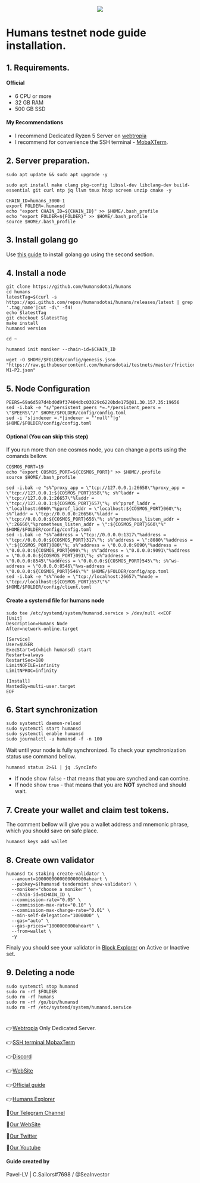 <p align="center">
 <img src="https://i.postimg.cc/9fbwJCZQ/Humans.jpg"/></a>
</p>

# Humans testnet node guide installation.

## 1. Requirements.
#### Official 
- 6 CPU or more
- 32 GB RAM
- 500 GB SSD
#### My Recommendations
- I recommend Dedicated Ryzen 5 Server on [webtropia](https://www.webtropia.com/?kwk=255074042020228216158042)
- I recommend for convenience the SSH terminal - [MobaXTerm](https://mobaxterm.mobatek.net/download.html).

## 2. Server preparation.
```
sudo apt update && sudo apt upgrade -y
```
```
sudo apt install make clang pkg-config libssl-dev libclang-dev build-essential git curl ntp jq llvm tmux htop screen unzip cmake -y
```
```
CHAIN_ID=humans_3000-1
export FOLDER=.humansd
echo "export CHAIN_ID=${CHAIN_ID}" >> $HOME/.bash_profile
echo "export FOLDER=${FOLDER}" >> $HOME/.bash_profile
source $HOME/.bash_profile
```
## 3. Install golang go
Use [this guide](https://github.com/CryptoSailors/cryptosailors-tools/tree/main/Install%20Golang%20%22Go%22#2-if-you-installing-golang-go-on-clear-server-you-need-input-following-commands) to install golang go using the second section.

## 4. Install a node
```
git clone https://github.com/humansdotai/humans
cd humans
latestTag=$(curl -s https://api.github.com/repos/humansdotai/humans/releases/latest | grep '.tag_name'|cut -d\" -f4)
echo $latestTag
git checkout $latestTag
make install
humansd version
```
```
cd ~
```
```
humansd init moniker --chain-id=$CHAIN_ID
```
```
wget -O $HOME/$FOLDER/config/genesis.json "https://raw.githubusercontent.com/humansdotai/testnets/master/friction/genesis-M1-P2.json"
```
## 5. Node Configuration
```
PEERS=69a6d587d4bd0d9f37404dbc03029c6220bde175@81.30.157.35:19656
sed -i.bak -e "s/^persistent_peers *=.*/persistent_peers = \"$PEERS\"/" $HOME/$FOLDER/config/config.toml
sed -i 's|indexer =.*|indexer = "'null'"|g' $HOME/$FOLDER/config/config.toml
```
#### Optional (You can skip this step)
If you run more than one cosmos node, you can change a ports using the comands bellow.
```
COSMOS_PORT=19
echo "export COSMOS_PORT=${COSMOS_PORT}" >> $HOME/.profile
source $HOME/.bash_profile
```
```
sed -i.bak -e "s%^proxy_app = \"tcp://127.0.0.1:26658\"%proxy_app = \"tcp://127.0.0.1:${COSMOS_PORT}658\"%; s%^laddr = \"tcp://127.0.0.1:26657\"%laddr = \"tcp://127.0.0.1:${COSMOS_PORT}657\"%; s%^pprof_laddr = \"localhost:6060\"%pprof_laddr = \"localhost:${COSMOS_PORT}060\"%; s%^laddr = \"tcp://0.0.0.0:26656\"%laddr = \"tcp://0.0.0.0:${COSMOS_PORT}656\"%; s%^prometheus_listen_addr = \":26660\"%prometheus_listen_addr = \":${COSMOS_PORT}660\"%" $HOME/$FOLDER/config/config.toml
sed -i.bak -e "s%^address = \"tcp://0.0.0.0:1317\"%address = \"tcp://0.0.0.0:${COSMOS_PORT}317\"%; s%^address = \":8080\"%address = \":${COSMOS_PORT}080\"%; s%^address = \"0.0.0.0:9090\"%address = \"0.0.0.0:${COSMOS_PORT}090\"%; s%^address = \"0.0.0.0:9091\"%address = \"0.0.0.0:${COSMOS_PORT}091\"%; s%^address = \"0.0.0.0:8545\"%address = \"0.0.0.0:${COSMOS_PORT}545\"%; s%^ws-address = \"0.0.0.0:8546\"%ws-address = \"0.0.0.0:${COSMOS_PORT}546\"%" $HOME/$FOLDER/config/app.toml
sed -i.bak -e "s%^node = \"tcp://localhost:26657\"%node = \"tcp://localhost:${COSMOS_PORT}657\"%" $HOME/$FOLDER/config/client.toml
```

#### Create a systemd file for humans node
```
sudo tee /etc/systemd/system/humansd.service > /dev/null <<EOF
[Unit]
Description=Humans Node
After=network-online.target

[Service]
User=$USER
ExecStart=$(which humansd) start
Restart=always
RestartSec=180
LimitNOFILE=infinity
LimitNPROC=infinity

[Install]
WantedBy=multi-user.target
EOF
```
                                                        
## 6. Start synchronization
```
sudo systemctl daemon-reload
sudo systemctl start humansd
sudo systemctl enable humansd
sudo journalctl -u humansd -f -n 100
```
Wait until your node is fully synchronized. To check your synchronization status use command bellow.
```
humansd status 2>&1 | jq .SyncInfo
```
- If node show `false` - that means that you are synched and can contine. 
- If node show `true` - that means that you are **NOT** synched and should wait.

## 7. Create your wallet and claim test tokens.
The comment bellow will give you a wallet address and mnemonic phrase, which you should save on safe place.
```
humansd keys add wallet
```
## 8. Сreate own validator
```
humansd tx staking create-validator \
  --amount=1000000000000000000aheart \
  --pubkey=$(humansd tendermint show-validator) \
  --moniker="choose a moniker" \
  --chain-id=$CHAIN_ID \
  --commission-rate="0.05" \
  --commission-max-rate="0.10" \
  --commission-max-change-rate="0.01" \
  --min-self-delegation="1000000" \
  --gas="auto" \
  --gas-prices="1800000000aheart" \
  --from=wallet \
  -y
```
Finaly you should see your validator in [Block Explorer](https://humans.explorers.guru/) on Active or Inactive set.

## 9. Deleting a node
```
sudo systemctl stop humansd
sudo rm -rf $FOLDER
sudo rm -rf humans
sudo rm -rf /go/bin/humansd
sudo rm -rf /etc/systemd/system/humansd.service
```
#
👉[Webtropia](https://www.webtropia.com/?kwk=255074042020228216158042) Only Dedicated Server.

👉[SSH terminal MobaxTerm](https://mobaxterm.mobatek.net/download.html)

👉[Discord](https://discord.gg/humansdotai)

👉[WebSite](https://humans.ai/)

👉[Official guide](https://github.com/humansdotai/testnets)

👉[Humans Explorer](https://humans.explorers.guru/)

🔰[Our Telegram Channel](https://t.me/CryptoSailorsAnn)

🔰[Our WebSite](cryptosailors.tech)

🔰[Our Twitter](https://twitter.com/Crypto_Sailors)

🔰[Our Youtube](https://www.youtube.com/@CryptoSailors)

#### Guide created by 
Pavel-LV | C.Sailors#7698 / @SeaInvestor
